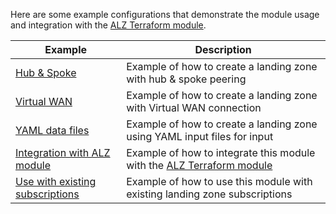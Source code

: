 <!-- markdownlint-disable MD041 -->
Here are some example configurations that demonstrate the module usage and integration with the [ALZ Terraform module][alz_tf_module].

| Example | Description |
| - | - |
| [Hub & Spoke](Example-1---Hub-&-Spoke.md) | Example of how to create a landing zone with hub & spoke peering |
| [Virtual WAN](Example-2---Virtual-WAN.md) | Example of how to create a landing zone with Virtual WAN connection |
| [YAML data files](Example-3---YAML-data-files.md) | Example of how to create a landing zone using YAML input files for input |
| [Integration with ALZ module](Example-4---Integration-with-ALZ-module.md) | Example of how to integrate this module with the [ALZ Terraform module][alz_tf_module] |
| [Use with existing subscriptions](Example-5---Use-with-existing-subscriptions.md) | Example of how to use this module with existing landing zone subscriptions |

[alz_tf_module]: https://aka.ms/alz/tf
